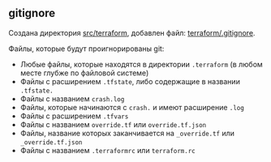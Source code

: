 ## gitignore

Создана директория [src/terraform](/src/terraform), добавлен файл: [terraform/.gitignore](/src/terraform/.gitignore).

Файлы, которые будут проигнорированы git:

* Любые файлы, которые находятся в директории `.terraform` (в любом месте глубже по файловой системе)
* Файлы с расширением `.tfstate`, либо содержащие в названии `.tfstate.`
* Файлы с названием `crash.log`
* Файлы, которые начинаются с `crash.` и имеют расширение `.log`
* Файлы с расширением `.tfvars`
* Файлы с названием `override.tf` или `override.tf.json`
* Файлы, название которых заканчивается на `_override.tf` или `_override.tf.json`
* Файлы с названием `.terraformrc` или `terraform.rc`